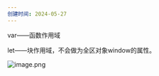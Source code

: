 ```yaml
---
创建时间: 2024-05-27
---
```

var——函数作用域

let——块作用域，不会做为全区对象window的属性。

![image.png](https://saveattachment.oss-cn-shanghai.aliyuncs.com/saveImages/202405271205549.png)
